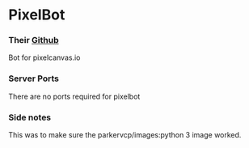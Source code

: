 # PixelBot
### Their [Github](https://github.com/possatti/pixelbot)
Bot for pixelcanvas.io 

### Server Ports
There are no ports required for pixelbot

### Side notes
This was to make sure the parkervcp/images:python 3 image worked.